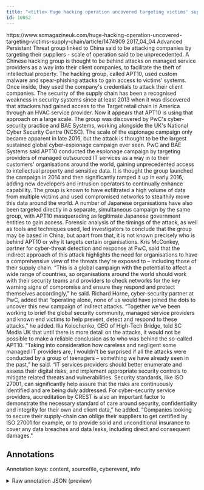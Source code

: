 ```yaml
---
title: "<title> Huge hacking operation uncovered targeting victims' supply chain  </title>"
id: 10052
---
```


<title> Huge hacking operation uncovered targeting victims' supply chain  </title>
<source> https://www.scmagazineuk.com/huge-hacking-operation-uncovered-targeting-victims-supply-chain/article/1474909 </source>
<date> 2017_04_04 </date>
<text>
Advanced Persistent Threat group linked to China said to be attacking companies by targeting their suppliers - scale of operation said to be unprecedented.
A Chinese hacking group is thought to be behind attacks on managed service providers as a way into their client companies, to facilitate the theft of intellectual property.
The hacking group, called APT10, used custom malware and spear-phishing attacks to gain access to victims' systems. Once inside, they used the company's credentials to attack their client companies.
The security of the supply chain has been a recognised weakness in security systems since at least 2013 when it was discovered that attackers had gained access to the Target retail chain in America through an HVAC service provider.
Now it appears that APT10 is using that approach on a large scale. The group was discovered by PwC's cyber-security practice and BAE Systems, working alongside the UK's National Cyber Security Centre (NCSC).
The scale of the espionage campaign only became apparent in late 2016, but the attack is thought to be the largest sustained global cyber-espionage campaign ever seen. 
PwC and BAE Systems said APT10 conducted the espionage campaign by targeting providers of managed outsourced IT services as a way in to their customers' organisations around the world, gaining unprecedented access to intellectual property and sensitive data.
It is thought the group launched the campaign in 2014 and then significantly ramped it up in early 2016, adding new developers and intrusion operators to continually enhance capability.
The group is known to have exfiltrated a high volume of data from multiple victims and used compromised networks to stealthily move this data around the world.
A number of Japanese organisations have also been targeted directly in a separate, simultaneous campaign by the same group, with APT10 masquerading as legitimate Japanese government entities to gain access.
Forensic analysis of the timings of the attack, as well as tools and techniques used, led investigators to conclude that the group may be based in China, but apart from that, it is not known precisely who is behind APT10 or why it targets certain organisations.
Kris McConkey, partner for cyber-threat detection and response at PwC, said that the  indirect approach of this attack highlights the need for organisations to have a comprehensive view of the threats they're exposed to – including those of their supply chain.
“This is a global campaign with the potential to affect a wide range of countries, so organisations around the world should work with their security teams and providers to check networks for the key warning signs of compromise and ensure they respond and protect themselves accordingly,” he said.
Richard Horne, cyber-security partner at PwC, added that “operating alone, none of us would have joined the dots to uncover this new campaign of indirect attacks.
“Together we've been working to brief the global security community, managed service providers and known end victims to help prevent, detect and respond to these attacks,” he added.  
Ilia Kolochenko, CEO of High-Tech Bridge, told SC Media UK that until there is more detail on the attacks, it would not be possible to make a reliable conclusion as to who was behind the so-called APT10.
“Taking into consideration how careless and negligent some managed IT providers are, I wouldn't be surprised if all the attacks were conducted by a group of teenagers – something we have already seen in the past,” he said.
“IT services providers should better enumerate and assess their digital risks, and implement appropriate security controls to mitigate related threats and vulnerabilities. Security standards, like ISO 27001, can significantly help assure that the risks are continuously identified and are being duly addressed. For cyber-security service providers, accreditation by CREST is also an important factor to demonstrate the necessary standard of care around security, confidentiality and integrity for their own and client data,” he added.
“Companies looking to secure their supply-chain can oblige their suppliers to get certified by ISO 27001 for example, or to provide solid and unconditional insurance to cover any data breaches and data leaks, including direct and consequent damages."
</text>



## Annotations

Annotation keys: content, sourcefile, cyberevent, info

<details>
<summary>Raw annotation JSON (preview)</summary>

```json
{
  "content": "Advanced Persistent Threat group linked to China said to be attacking companies by targeting their suppliers - scale of operation said to be unprecedented. A Chinese hacking group is thought to be behind attacks on managed service providers as a way into their client companies, to facilitate the theft of intellectual property. The hacking group, called APT10, used custom malware and spear-phishing attacks to gain access to victims' systems. Once inside, they used the company's credentials to attack their client companies. The security of the supply chain has been a recognised weakness in security systems since at least 2013 when it was discovered that attackers had gained access to the Target retail chain in America through an HVAC service provider. Now it appears that APT10 is using that approach on a large scale. The group was discovered by PwC's cyber-security practice and BAE Systems, working alongside the UK's National Cyber Security Centre (NCSC). The scale of the espionage campaign only became apparent in late 2016, but the attack is thought to be the largest sustained global cyber-espionage campaign ever seen.  PwC and BAE Systems said APT10 conducted the espionage campaign by targeting providers of managed outsourced IT services as a way in to their customers' organisations around the world, gaining unprecedented access to intellectual property and sensitive data. It is thought the group launched the campaign in 2014 and then significantly ramped it up in early 2016, adding new developers and intrusion operators to continually enhance capability. The group is known to have exfiltrated a high volume of data from multiple victims and used compromised networks to stealthily move this data around the world. A number of Japanese organisations have also been targeted directly in a separate, simultaneous campaign by the same group, with APT10 masquerading as legitimate Japanese government entities to gain access. Forensic analysis of the timings of the attack, as well as tools and techniques used, led investigators to conclude that the group may be based in China, but apart from that, it is not known precisely who is behind APT10 or why it targets certain organisations. Kris McConkey, partner for cyber-threat detection and response at PwC, said that the  indirect approach of this attack highlights the need for organisations to have a comprehensive view of the threats they're exposed to \u2013 including those of their supply chain. \u201cThis is a global campaign with the potential to affect a wide range of countries, so organisations around the world should work with their security teams and providers to check networks for the key warning signs of compromise and ensure they respond and protect themselves accordingly,\u201d he said. Richard Horne, cyber-security partner at PwC, added that \u201coperating alone, none of us would have joined the dots to uncover this new campaign of indirect attacks. \u201cTogether we've been working to brief the global security community, managed service providers and known end victims to help prevent, detect and respond to these attacks,\u201d he added.   Ilia Kolochenko, CEO of High-Tech Bridge, told SC Media UK that until there is more detail on the attacks, it would not be possible to make a reliable conclusion as to who was behind the so-called APT10. \u201cTaking into consideration how careless and negligent some managed IT providers are, I wouldn't be surprised if all the attacks were conducted by a group of teenagers \u2013 something we have already seen in the past,\u201d he said. \u201cIT services providers should better enumerate and assess their digital risks, and implement appropriate security controls to mitigate related threats and vulnerabilities. Security standards, like ISO 27001, can significantly help assure that the risks are continuously identified and are being duly addressed. For cyber-security service providers, accreditation by CREST is also an importan
```
</details>
